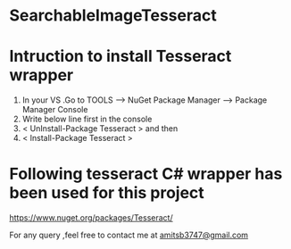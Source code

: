 # SearchableImageTesseract

# Intruction to install Tesseract wrapper

1. In your VS .Go to TOOLS --> NuGet Package Manager --> Package Manager Console
2. Write below line first in the console
3. < UnInstall-Package Tesseract >  and then
4. < Install-Package Tesseract > 

# Following tesseract C# wrapper has been used for this project 
https://www.nuget.org/packages/Tesseract/


For any query ,feel free to contact me at amitsb3747@gmail.com
